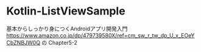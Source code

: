 # Kotlin-ListViewSample
基本からしっかり身につくAndroidアプリ開発入門 https://www.amazon.co.jp/dp/479739580X/ref=cm_sw_r_tw_dp_U_x_EOeYCbZNBJW0Q の Chapter5-2
